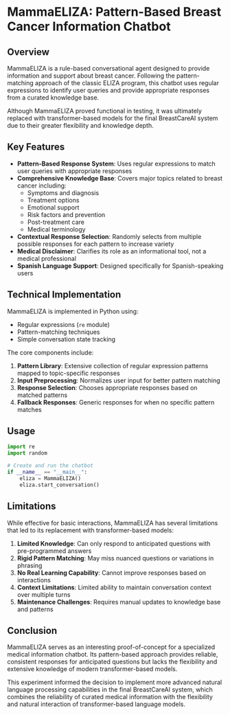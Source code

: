 # MammaELIZA: Pattern-Based Breast Cancer Information Chatbot

## Overview

MammaELIZA is a rule-based conversational agent designed to provide information and support about breast cancer. Following the pattern-matching approach of the classic ELIZA program, this chatbot uses regular expressions to identify user queries and provide appropriate responses from a curated knowledge base.

Although MammaELIZA proved functional in testing, it was ultimately replaced with transformer-based models for the final BreastCareAI system due to their greater flexibility and knowledge depth.

## Key Features

- **Pattern-Based Response System**: Uses regular expressions to match user queries with appropriate responses
- **Comprehensive Knowledge Base**: Covers major topics related to breast cancer including:
  - Symptoms and diagnosis
  - Treatment options
  - Emotional support
  - Risk factors and prevention
  - Post-treatment care
  - Medical terminology
- **Contextual Response Selection**: Randomly selects from multiple possible responses for each pattern to increase variety
- **Medical Disclaimer**: Clarifies its role as an informational tool, not a medical professional
- **Spanish Language Support**: Designed specifically for Spanish-speaking users

## Technical Implementation

MammaELIZA is implemented in Python using:
- Regular expressions (`re` module)
- Pattern-matching techniques
- Simple conversation state tracking

The core components include:
1. **Pattern Library**: Extensive collection of regular expression patterns mapped to topic-specific responses
2. **Input Preprocessing**: Normalizes user input for better pattern matching
3. **Response Selection**: Chooses appropriate responses based on matched patterns
4. **Fallback Responses**: Generic responses for when no specific pattern matches

## Usage

```python
import re
import random

# Create and run the chatbot
if __name__ == "__main__":
    eliza = MammaELIZA()
    eliza.start_conversation()
```

## Limitations

While effective for basic interactions, MammaELIZA has several limitations that led to its replacement with transformer-based models:

1. **Limited Knowledge**: Can only respond to anticipated questions with pre-programmed answers
2. **Rigid Pattern Matching**: May miss nuanced questions or variations in phrasing
3. **No Real Learning Capability**: Cannot improve responses based on interactions
4. **Context Limitations**: Limited ability to maintain conversation context over multiple turns
5. **Maintenance Challenges**: Requires manual updates to knowledge base and patterns

## Conclusion

MammaELIZA serves as an interesting proof-of-concept for a specialized medical information chatbot. Its pattern-based approach provides reliable, consistent responses for anticipated questions but lacks the flexibility and extensive knowledge of modern transformer-based models. 

This experiment informed the decision to implement more advanced natural language processing capabilities in the final BreastCareAI system, which combines the reliability of curated medical information with the flexibility and natural interaction of transformer-based language models.
